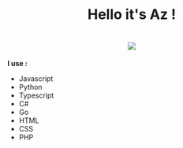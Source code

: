 <h1 align="center">Hello it's Az !</h1>
<h1 align="center"> <img src="https://discord.c99.nl/widget/theme-1/771317042653167627.png"> </h1>


**I use :**
+ Javascript
+ Python
+ Typescript
+ C#
+ Go
+ HTML
+ CSS
+ PHP

